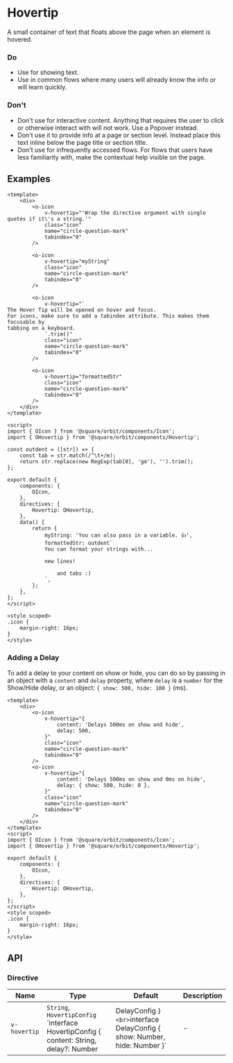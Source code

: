 # Hovertip

A small container of text that floats above the page when an element is hovered.

### Do
- Use for showing text.
- Use in common flows where many users will already know the info or will learn quickly.

### Don't
- Don't use for interactive content. Anything that requires the user to click or otherwise interact with will not work. Use a Popover instead.
- Don't use it to provide info at a page or section level. Instead place this text inline below the page title or section title.
- Don't use for infrequently accessed flows. For flows that users have less familiarity with, make the contextual help visible on the page.

## Examples

```vue
<template>
	<div>
		<o-icon
			v-hovertip="'Wrap the directive argument with single quotes if it\'s a string.'"
			class="icon"
			name="circle-question-mark"
			tabindex="0"
		/>

		<o-icon
			v-hovertip="myString"
			class="icon"
			name="circle-question-mark"
			tabindex="0"
		/>

		<o-icon
			v-hovertip="`
The Hover Tip will be opened on hover and focus.
For icons, make sure to add a tabindex attribute. This makes them focusable by
tabbing on a keyboard.
			`.trim()"
			class="icon"
			name="circle-question-mark"
			tabindex="0"
		/>

		<o-icon
			v-hovertip="formattedStr"
			class="icon"
			name="circle-question-mark"
			tabindex="0"
		/>
	</div>
</template>

<script>
import { OIcon } from '@square/orbit/components/Icon';
import { OHovertip } from '@square/orbit/components/Hovertip';

const outdent = ([str]) => {
	const tab = str.match(/^\t+/m);
	return str.replace(new RegExp(tab[0], 'gm'), '').trim();
};

export default {
	components: {
		OIcon,
	},
	directives: {
		Hovertip: OHovertip,
	},
	data() {
		return {
			myString: 'You can also pass in a variable. 👍',
			formattedStr: outdent`
			You can format your strings with...

			new lines!

				and tabs :)
			`,
		};
	},
};
</script>

<style scoped>
.icon {
	margin-right: 16px;
}
</style>
```

### Adding a Delay
To add a delay to your content on show or hide, you can do so by passing in an object with a `content` and `delay` property, where `delay` is a `number` for the Show/Hide delay, or an object: `{ show: 500, hide: 100 }` (ms).

```vue
<template>
	<div>
		<o-icon
			v-hovertip="{
				content: 'Delays 500ms on show and hide',
				delay: 500,
			}"
			class="icon"
			name="circle-question-mark"
			tabindex="0"
		/>
		<o-icon
			v-hovertip="{
				content: 'Delays 500ms on show and 0ms on hide',
				delay: { show: 500, hide: 0 },
			}"
			class="icon"
			name="circle-question-mark"
			tabindex="0"
		/>
	</div>
</template>
<script>
import { OIcon } from '@square/orbit/components/Icon';
import { OHovertip } from '@square/orbit/components/Hovertip';

export default {
	components: {
		OIcon,
	},
	directives: {
		Hovertip: OHovertip,
	},
};
</script>
<style scoped>
.icon {
	margin-right: 16px;
}
</style>
```

## API

### Directive

| Name | Type | Default | Description |
| ---- | ---- | ------- | ----------- |
| `v-hovertip` | `String`, `HovertipConfig` <br> `interface HovertipConfig { content: String, delay?: Number | DelayConfig }` <br> `interface DelayConfig { show: Number, hide: Number }` | - | Hovertip directive's content & delay. |
